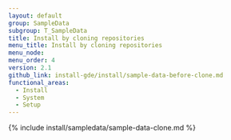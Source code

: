 ```yaml
---
layout: default
group: SampleData
subgroup: T_SampleData
title: Install by cloning repositories
menu_title: Install by cloning repositories
menu_node:
menu_order: 4
version: 2.1
github_link: install-gde/install/sample-data-before-clone.md
functional_areas:
  - Install
  - System
  - Setup
---
```


{% include install/sampledata/sample-data-clone.md %}

